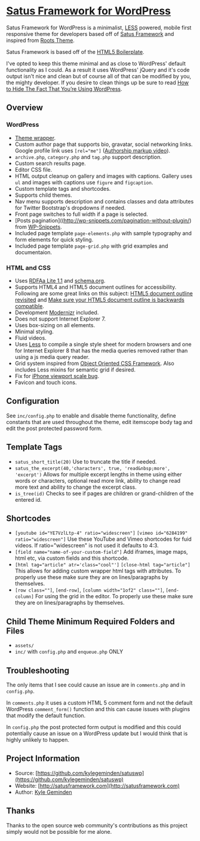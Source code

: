 # [Satus Framework for WordPress](http://satusframework.com/) 

Satus Framework for WordPress is a minimalist, [LESS](http://lesscss.org/) powered, mobile first responsive theme for developers based off of [Satus Framework](http://satusframework.com/) and inspired from [Roots Theme](http://rootstheme.com).

Satus Framework is based off of the [HTML5 Boilerplate](https://github.com/h5bp/html5-boilerplate).

I've opted to keep this theme minimal and as close to WordPress' default functionality as I could. As a result it uses WordPress' jQuery and it's code output isn't nice and clean but of course all of that can be modified by you, the mighty developer. If you desire to clean things up be sure to read [How to Hide The Fact That You’re Using WordPress](http://benword.com/how-to-hide-that-youre-using-wordpress/).

## Overview

### WordPress
 
* [Theme wrapper](http://scribu.net/wordpress/theme-wrappers.html).
* Custom author page that supports bio, gravatar, social networking links. Google profile link uses `[rel="me"]` ([Authorship markup video](http://youtu.be/FgFb6Y-UJUI)).
* `archive.php`, `category.php` and `tag.php` support description.
* Custom search results page.
* Editor CSS file.
* HTML output cleanup on gallery and images with captions. Gallery uses `ul` and images with captions use `figure` and `figcaption`.
* Custom template tags and shortcodes.
* Supports child themes.
* Nav menu supports description and contains classes and data attributes for Twitter Bootstrap's dropdowns if needed.
* Front page switches to full width if a page is selected.
* [Posts pagination]((http://wp-snippets.com/pagination-without-plugin/) from [WP-Snippets](http://wp-snippets.com/).
* Included page template `page-elements.php` with sample typography and form elements for quick styling.
* Included page template `page-grid.php` with grid examples and documentaion.

### HTML and CSS

* Uses [RDFAa Lite 1.1](http://www.w3.org/TR/rdfa-lite/) and [schema.org](http://schema.org/).
* Supports HTML4 and HTML5 document outlines for accessibility. Following are some great links on this subject: [HTML5 document outline revisited](http://www.456bereastreet.com/archive/201104/html5_document_outline_revisited/) and [Make sure your HTML5 document outline is backwards compatible](http://www.456bereastreet.com/archive/201205/make_sure_your_html5_document_outline_is_backwards_compatible/).
* Development [Modernizr](http://modernizr.com/) included.
* Does not support Internet Explorer 7.
* Uses box-sizing on all elements.
* Minimal styling.
* Fluid videos.
* Uses [Less](http://lesscss.org/) to compile a single style sheet for modern browsers and one for Internet Explorer 8 that has the media queries removed rather than using a js media query reader.
* Grid system inspired from [Object Oriented CSS Framework](https://github.com/stubbornella/oocss/tree/master/core/grid). Also includes Less mixins for semantic grid if desired.
* Fix for [iPhone viewport scale bug](http://www.blog.highub.com/mobile-2/a-fix-for-iphone-viewport-scale-bug/).
* Favicon and touch icons.

## Configuration

See `inc/config.php` to enable and disable theme functionality, define constants that are used throughout the theme, edit itemscope body tag and edit the post protected password form.

## Template Tags

* `satus_short_title(20)` Use to truncate the title if needed.
* `satus_the_excerpt(40,'characters', true, 'read&nbsp;more', 'excerpt')` Allows for multiple excerpt lengths in theme using either words or characters, optional read more link, ability to change read more text and ability to change the excerpt class.
* `is_tree(id)` Checks to see if pages are children or grand-children of the entered id.

## Shortcodes

* `[youtube id="YE7VzlLtp-4" ratio="widescreen"]` `[vimeo id="6284199" ratio="widescreen"]` Use these YouTube and Vimeo shortcodes for fuid videos. If ratio="widescreen" is not used it defaults to 4:3.
* `[field name="name-of-your-custom-field"]` Add iframes, image maps, html etc, via custom fields and this shortcode.
* `[html tag="article" atr='class="cool"']` `[close-html tag="article"]` This allows for adding custom wrapper html tags with attributes. To properly use these make sure they are on lines/paragraphs by themselves.
* `[row class=""]`, `[end-row]`, `[column width="1of2" class=""]`, `[end-column]` For using the grid in the editor. To properly use these make sure they are on lines/paragraphs by themselves.

## Child Theme Minimum Required Folders and Files

* `assets/`
* `inc/` with `config.php` and `enqueue.php` ONLY

## Troubleshooting

The only items that I see could cause an issue are in `comments.php` and in `config.php`.

In `comments.php` it uses a custom HTML 5 comment form and not the default WordPress `comment_form()` function and this can cause issues with plugins that modify the default function.

In `config.php` the post protected form output is modified and this could potentially cause an issue on a WordPress update but I would think that is highly unlikely to happen.

## Project Information

* Source: [https://github.com/kylegeminden/satuswp](https://github.com/kylegeminden/satuswp)
* Website: [http://satusframework.com](http://satusframework.com)
* Author: [Kyle Geminden](http://kylegeminden.com)

## Thanks

Thanks to the open source web community's contributions as this project simply would not be possible for me alone.


